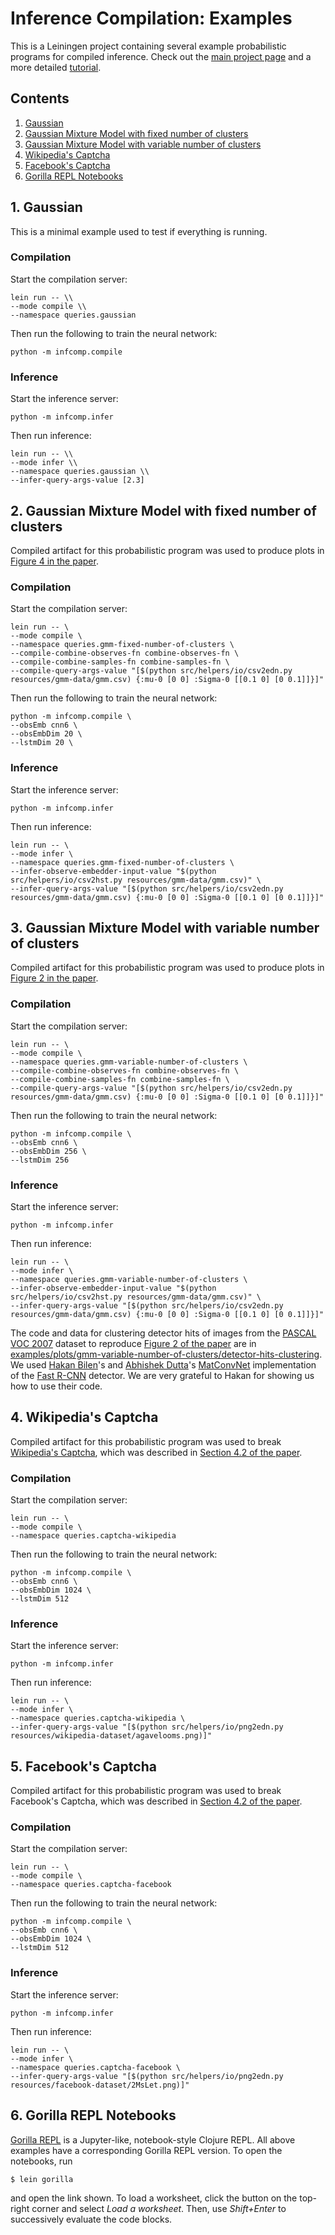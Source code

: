 # Inference Compilation: Examples

This is a Leiningen project containing several example probabilistic programs for compiled inference. Check out the [main project page][project-page-link] and a more detailed [tutorial][tutorial-link].

## Contents
1. [Gaussian](#1-gaussian)
2. [Gaussian Mixture Model with fixed number of clusters](#2-gaussian-mixture-model-with-fixed-number-of-clusters)
3. [Gaussian Mixture Model with variable number of clusters](#3-gaussian-mixture-model-with-variable-number-of-clusters)
4. [Wikipedia's Captcha](#4-wikipedias-captcha)
5. [Facebook's Captcha](#5-facebooks-captcha)
6. [Gorilla REPL Notebooks](#6-gorilla-repl-notebooks)

## 1. Gaussian
This is a minimal example used to test if everything is running.

### Compilation
Start the compilation server:
```
lein run -- \\
--mode compile \\
--namespace queries.gaussian
```

Then run the following to train the neural network:
```
python -m infcomp.compile
```

### Inference
Start the inference server:
```
python -m infcomp.infer
```

Then run inference:
```
lein run -- \\
--mode infer \\
--namespace queries.gaussian \\
--infer-query-args-value [2.3]
```

## 2. Gaussian Mixture Model with fixed number of clusters
Compiled artifact for this probabilistic program was used to produce plots in [Figure 4 in the paper][paper-figure4-link].

### Compilation
Start the compilation server:
```
lein run -- \
--mode compile \
--namespace queries.gmm-fixed-number-of-clusters \
--compile-combine-observes-fn combine-observes-fn \
--compile-combine-samples-fn combine-samples-fn \
--compile-query-args-value "[$(python src/helpers/io/csv2edn.py resources/gmm-data/gmm.csv) {:mu-0 [0 0] :Sigma-0 [[0.1 0] [0 0.1]]}]"
```

Then run the following to train the neural network:
```
python -m infcomp.compile \
--obsEmb cnn6 \
--obsEmbDim 20 \
--lstmDim 20 \
```

### Inference
Start the inference server:
```
python -m infcomp.infer
```

Then run inference:
```
lein run -- \
--mode infer \
--namespace queries.gmm-fixed-number-of-clusters \
--infer-observe-embedder-input-value "$(python src/helpers/io/csv2hst.py resources/gmm-data/gmm.csv)" \
--infer-query-args-value "[$(python src/helpers/io/csv2edn.py resources/gmm-data/gmm.csv) {:mu-0 [0 0] :Sigma-0 [[0.1 0] [0 0.1]]}]"
```

## 3. Gaussian Mixture Model with variable number of clusters
Compiled artifact for this probabilistic program was used to produce plots in [Figure 2 in the paper][paper-figure2-link].

### Compilation
Start the compilation server:
```
lein run -- \
--mode compile \
--namespace queries.gmm-variable-number-of-clusters \
--compile-combine-observes-fn combine-observes-fn \
--compile-combine-samples-fn combine-samples-fn \
--compile-query-args-value "[$(python src/helpers/io/csv2edn.py resources/gmm-data/gmm.csv) {:mu-0 [0 0] :Sigma-0 [[0.1 0] [0 0.1]]}]"
```

Then run the following to train the neural network:
```
python -m infcomp.compile \
--obsEmb cnn6 \
--obsEmbDim 256 \
--lstmDim 256
```

### Inference
Start the inference server:
```
python -m infcomp.infer
```

Then run inference:
```
lein run -- \
--mode infer \
--namespace queries.gmm-variable-number-of-clusters \
--infer-observe-embedder-input-value "$(python src/helpers/io/csv2hst.py resources/gmm-data/gmm.csv)" \
--infer-query-args-value "[$(python src/helpers/io/csv2edn.py resources/gmm-data/gmm.csv) {:mu-0 [0 0] :Sigma-0 [[0.1 0] [0 0.1]]}]"
```

The code and data for clustering detector hits of images from the [PASCAL VOC 2007][pascal-voc-2007-link] dataset to reproduce [Figure 2 of the paper][paper-figure2-link] are in [examples/plots/gmm-variable-number-of-clusters/detector-hits-clustering][detector-hits-clustering-link]. We used [Hakan Bilen][hakan-bilen-link]'s and [Abhishek Dutta][abishkek-dutta-link]'s [MatConvNet][matconvnet-link] implementation of the [Fast R-CNN][fast-rcnn-link] detector. We are very grateful to Hakan for showing us how to use their code.

## 4. Wikipedia's Captcha
Compiled artifact for this probabilistic program was used to break [Wikipedia's Captcha][wikipedia-captcha-link], which was described in [Section 4.2 of the paper][paper-section4-2-link].

### Compilation
Start the compilation server:
```
lein run -- \
--mode compile \
--namespace queries.captcha-wikipedia
```

Then run the following to train the neural network:
```
python -m infcomp.compile \
--obsEmb cnn6 \
--obsEmbDim 1024 \
--lstmDim 512
```

### Inference
Start the inference server:
```
python -m infcomp.infer
```

Then run inference:
```
lein run -- \
--mode infer \
--namespace queries.captcha-wikipedia \
--infer-query-args-value "[$(python src/helpers/io/png2edn.py resources/wikipedia-dataset/agavelooms.png)]"
```

## 5. Facebook's Captcha
Compiled artifact for this probabilistic program was used to break Facebook's Captcha, which was described in [Section 4.2 of the paper][paper-section4-2-link].

### Compilation
Start the compilation server:
```
lein run -- \
--mode compile \
--namespace queries.captcha-facebook
```

Then run the following to train the neural network:
```
python -m infcomp.compile \
--obsEmb cnn6 \
--obsEmbDim 1024 \
--lstmDim 512
```

### Inference
Start the inference server:
```
python -m infcomp.infer
```

Then run inference:
```
lein run -- \
--mode infer \
--namespace queries.captcha-facebook \
--infer-query-args-value "[$(python src/helpers/io/png2edn.py resources/facebook-dataset/2MsLet.png)]"
```

## 6. Gorilla REPL Notebooks
[Gorilla REPL][gorilla-repl-link] is a Jupyter-like, notebook-style Clojure REPL. All above examples have a corresponding Gorilla REPL version. To open the notebooks, run
```
$ lein gorilla
```
and open the link shown. To load a worksheet, click the button on the top-right corner and select *Load a worksheet*. Then, use *Shift+Enter* to successively evaluate the code blocks.

[paper-figure2-link]: https://arxiv.org/pdf/1610.09900v1.pdf#page=3
[torch-csis-repo-link]: https://github.com/tuananhle7/torch-csis
[detector-hits-clustering-link]: https://github.com/tuananhle7/torch-csis/tree/master/examples/plots/gmm-variable-number-of-clusters/detector-hits-clustering
[fast-rcnn-link]: https://arxiv.org/abs/1504.08083
[matconvnet-link]: http://www.vlfeat.org/matconvnet/
[abishkek-dutta-link]: https://abhishekdutta.org/
[hakan-bilen-link]: http://www.robots.ox.ac.uk/~hbilen/
[pascal-voc-2007-link]: http://host.robots.ox.ac.uk:8080/pascal/VOC/voc2007/
[tutorial-link]: https://github.com/tuananhle7/torch-csis/blob/master/TUTORIAL.md
[paper-figure4-link]: https://arxiv.org/pdf/1610.09900v1.pdf#page=7
[gorilla-repl-link]: http://gorilla-repl.org/
[paper-section4-2-link]: https://arxiv.org/pdf/1610.09900v1.pdf#page=7
[wikipedia-captcha-link]: https://en.wikipedia.org/w/index.php?title=Special:CreateAccount
[gmm-fixed-number-of-clusters-artifact-link]: https://robots.ox.ac.uk/~tuananh/compiled-inference-artifacts/gmm-fixed-number-of-clusters-compile-artifact-161012-102419
[gmm-variable-number-of-clusters-artifact-link]: https://robots.ox.ac.uk/~tuananh/compiled-inference-artifacts/gmm-variable-number-of-clusters-compile-artifact-161129-003541
[captcha-wikipedia-artifact-link]: https://robots.ox.ac.uk/~tuananh/compiled-inference-artifacts/captcha-wikipedia-compile-artifact-161130-111531
[captcha-facebook-artifact-link]: https://robots.ox.ac.uk/~tuananh/compiled-inference-artifacts/captcha-facebook-compile-artifact-161208-000053
[project-page-link]: http://tuananhle.co.uk/compiled-inference
